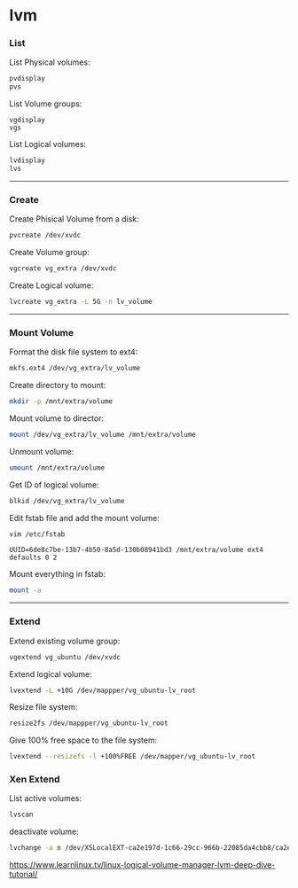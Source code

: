 # lvm

### List

List Physical volumes:
```bash
pvdisplay
pvs
```

List Volume groups:
```
vgdisplay
vgs
```

List Logical volumes:
```bash
lvdisplay
lvs
```

---

### Create

Create Phisical Volume from a disk:
```bash
pvcreate /dev/xvdc
```

Create Volume group:
```bash
vgcreate vg_extra /dev/xvdc
```

Create Logical volume:
```bash
lvcreate vg_extra -L 5G -n lv_volume
```

---

### Mount Volume

Format the disk file system to ext4:
```bash
mkfs.ext4 /dev/vg_extra/lv_volume
```

Create directory to mount:
```bash
mkdir -p /mnt/extra/volume
```

Mount volume to director:
```bash
mount /dev/vg_extra/lv_volume /mnt/extra/volume
```

Unmount volume:
```bash
umount /mnt/extra/volume
```

Get ID of logical volume:
```bash
blkid /dev/vg_extra/lv_volume
```

Edit fstab file and add the mount volume:
```bash
vim /etc/fstab
```

```
UUID=6de8c7be-13b7-4b50-8a5d-130b08941bd3 /mnt/extra/volume ext4 defaults 0 2
```

Mount everything in fstab:
```bash
mount -a
```

---

### Extend

Extend existing volume group:
```bash
vgextend vg_ubuntu /dev/xvdc
```

Extend logical volume:
```bash
lvextend -L +10G /dev/mappper/vg_ubuntu-lv_root
```

Resize file system:
```bash
resize2fs /dev/mappper/vg_ubuntu-lv_root
```

Give 100% free space to the file system:
```bash
lvextend --resizefs -l +100%FREE /dev/mapper/vg_ubuntu-lv_root
```


### Xen Extend

List active volumes:
```bash
lvscan
```

deactivate volume:
```bash
lvchange -a n /dev/XSLocalEXT-ca2e197d-1c66-29cc-966b-22085da4cbb8/ca2e197d-1c66-29cc-966b-22085da4cbb8
```



https://www.learnlinux.tv/linux-logical-volume-manager-lvm-deep-dive-tutorial/


